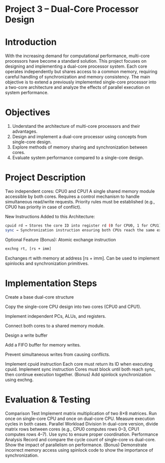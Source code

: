 # Project 3 – Dual-Core Processor Design

# Introduction

With the increasing demand for computational performance, multi-core processors have become a standard solution. This project focuses on designing and implementing a dual-core processor system. Each core operates independently but shares access to a common memory, requiring careful handling of synchronization and memory consistency.
The main objective is to extend a previously implemented single-core processor into a two-core architecture and analyze the effects of parallel execution on system performance.


# Objectives

1. Understand the architecture of multi-core processors and their advantages.
2. Design and implement a dual-core processor using concepts from single-core design.
3. Explore methods of memory sharing and synchronization between cores.
4. Evaluate system performance compared to a single-core design.

# Project Description
Two independent cores: CPU0 and CPU1
A single shared memory module accessible by both cores.
Requires a control mechanism to handle simultaneous read/write requests.
Priority rules must be established (e.g., CPU0 has priority in case of conflict).

New Instructions Added to this Architecture:

```bash
cpuid rd → Stores the core ID into register rd (0 for CPU0, 1 for CPU1).
sync → Synchronization instruction ensuring both CPUs reach the same execution point before continuing (blocking).
```

Optional Feature (Bonus):
Atomic exchange instruction
```bash
exchng rt, [rs + imm]  
```
Exchanges rt with memory at address [rs + imm].
Can be used to implement spinlocks and synchronization primitives.

# Implementation Steps

Create a base dual-core structure

Copy the single-core CPU design into two cores (CPU0 and CPU1).

Implement independent PCs, ALUs, and registers.

Connect both cores to a shared memory module.

Design a write buffer

Add a FIFO buffer for memory writes.

Prevent simultaneous writes from causing conflicts.

Implement cpuid instruction
Each core must return its ID when executing cpuid.
Implement sync instruction
Cores must block until both reach sync, then continue execution together.
(Bonus) Add spinlock synchronization using exchng.

# Evaluation & Testing

Comparison Test
Implement matrix multiplication of two 8×8 matrices.
Run once on single-core CPU and once on dual-core CPU.
Measure execution cycles in both cases.
Parallel Workload Division
In dual-core version, divide matrix rows between cores (e.g., CPU0 computes rows 0–3, CPU1 computes rows 4–7).
Use sync to ensure proper coordination.
Performance Analysis
Record and compare the cycle count of single-core vs dual-core.
Show the impact of parallelism on performance.
(Bonus) Demonstrate incorrect memory access using spinlock code to show the importance of synchronization.